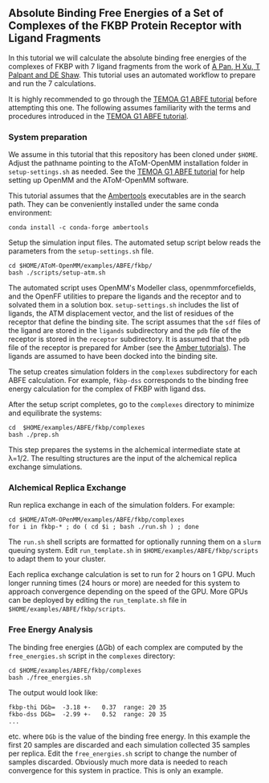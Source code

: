 Absolute Binding Free Energies of a Set of Complexes of the FKBP Protein Receptor with Ligand Fragments 
-------------------------------------------------------------------------------------------------------

In this tutorial we will calculate the absolute binding free energies of the complexes of FKBP with 7 ligand fragments from the work of [A Pan, H Xu, T Palpant and DE Shaw](http://dx.doi.org/10.1021/acs.jctc.7b00172). This tutorial uses an automated workflow to prepare and run the 7 calculations.

It is highly recommended to go through the [TEMOA G1 ABFE tutorial](https://github.com/Gallicchio-Lab/AToM-OpenMM/tree/master/examples/ABFE/temoa-g1) before attempting this one. The following assumes familiarity with the terms and procedures introduced in the [TEMOA G1 ABFE tutorial](https://github.com/Gallicchio-Lab/AToM-OpenMM/tree/master/examples/ABFE/temoa-g1).

### System preparation

We assume in this tutorial that this repository has been cloned under `$HOME`. Adjust the pathname pointing to the AToM-OpenMM installation folder in `setup-settings.sh` as needed. See the [TEMOA G1 ABFE tutorial](https://github.com/Gallicchio-Lab/AToM-OpenMM/tree/master/examples/ABFE/temoa-g1) for help setting up OpenMM and the AToM-OpenMM software.

This tutorial assumes that the [Ambertools](http://ambermd.org) executables are in the search path. They can be conveniently installed under the same conda environment:
```
conda install -c conda-forge ambertools
```

Setup the simulation input files. The automated setup script below reads the parameters from the `setup-settings.sh` file.
```
cd $HOME/AToM-OpenMM/examples/ABFE/fkbp/
bash ./scripts/setup-atm.sh
```
The automated script uses OpenMM's Modeller class, openmmforcefields, and the OpenFF utilities to prepare the ligands and the receptor and to solvated them in a solution box. `setup-settings.sh` includes the list of ligands, the ATM displacement vector, and the list of residues of the receptor that define the binding site. The script assumes that the `sdf` files of the ligand are stored in the `ligands` subdirectory and the `pdb` file of the receptor is stored in the `receptor` subdirectory. It is assumed that the `pdb` file of the receptor is prepared for Amber (see the [Amber tutorials](https://ambermd.org/tutorials/)). The ligands are assumed to have been docked into the binding site.

The setup creates simulation folders in the `complexes` subdirectory for each ABFE calculation. For example, `fkbp-dss` corresponds to the binding free energy calculation for the complex of FKBP with ligand dss.

After the setup script completes, go to the `complexes` directory to minimize and equilibrate the systems:
```
cd  $HOME/examples/ABFE/fkbp/complexes
bash ./prep.sh
```
This step prepares the systems in the alchemical intermediate state at λ=1/2. The resulting structures are the input of the alchemical replica exchange simulations.

### Alchemical Replica Exchange

Run replica exchange in each of the simulation folders. For example:
```
cd $HOME/AToM-OPenMM/examples/ABFE/fkbp/complexes
for i in fkbp-* ; do ( cd $i ; bash ./run.sh ) ; done
```
The `run.sh` shell scripts are formatted for optionally running them on a `slurm` queuing system. Edit `run_template.sh` in `$HOME/examples/ABFE/fkbp/scripts` to adapt them to your cluster.

Each replica exchange calculation is set to run for 2 hours on 1 GPU. Much longer running times (24 hours or more) are needed for this system to approach convergence depending on the speed of the GPU. More GPUs can be deployed by editing the `run_template.sh` file in `$HOME/examples/ABFE/fkbp/scripts`.

### Free Energy Analysis

The binding free energies (ΔGb) of each complex are computed by the `free_energies.sh` script in the `complexes` directory:
```
cd $HOME/examples/ABFE/fkbp/complexes
bash ./free_energies.sh
```

The output would look like:
```
fkbp-thi DGb=  -3.18 +-   0.37  range: 20 35
fkbo-dss DGb=  -2.99 +-   0.52  range: 20 35
...
```
etc. where `DGb` is the value of the binding free energy. In this example the first 20 samples are discarded and each simulation collected 35 samples per replica. Edit the `free_energies.sh` script to change the number of samples discarded. Obviously much more data is needed to reach convergence for this system in practice. This is only an example.
